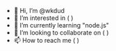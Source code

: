 - 👋 Hi, I’m @wkdud
- 👀 I’m interested in ( )
- 🌱 I’m currently learning "node.js"
- 💞️ I’m looking to collaborate on ( )
- 📫 How to reach me  ( )

<!---
wkdud/wkdud is a ✨ special ✨ repository because its `README.md` (this file) appears on your GitHub profile.
You can click the Preview link to take a look at your changes.
--->
